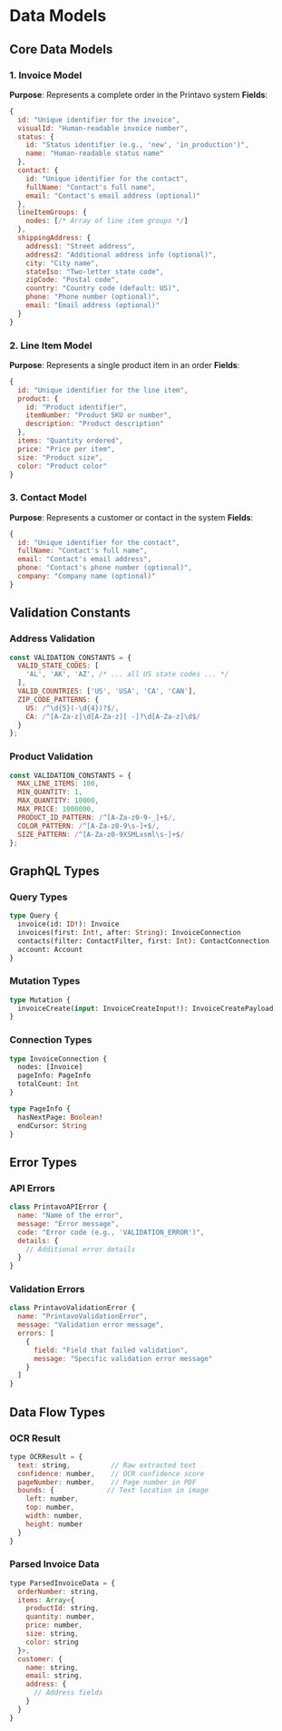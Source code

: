 # Data Models

## Core Data Models

### 1. Invoice Model
**Purpose**: Represents a complete order in the Printavo system
**Fields**:
```javascript
{
  id: "Unique identifier for the invoice",
  visualId: "Human-readable invoice number",
  status: {
    id: "Status identifier (e.g., 'new', 'in_production')",
    name: "Human-readable status name"
  },
  contact: {
    id: "Unique identifier for the contact",
    fullName: "Contact's full name",
    email: "Contact's email address (optional)"
  },
  lineItemGroups: {
    nodes: [/* Array of line item groups */]
  },
  shippingAddress: {
    address1: "Street address",
    address2: "Additional address info (optional)",
    city: "City name",
    stateIso: "Two-letter state code",
    zipCode: "Postal code",
    country: "Country code (default: US)",
    phone: "Phone number (optional)",
    email: "Email address (optional)"
  }
}
```

### 2. Line Item Model
**Purpose**: Represents a single product item in an order
**Fields**:
```javascript
{
  id: "Unique identifier for the line item",
  product: {
    id: "Product identifier",
    itemNumber: "Product SKU or number",
    description: "Product description"
  },
  items: "Quantity ordered",
  price: "Price per item",
  size: "Product size",
  color: "Product color"
}
```

### 3. Contact Model
**Purpose**: Represents a customer or contact in the system
**Fields**:
```javascript
{
  id: "Unique identifier for the contact",
  fullName: "Contact's full name",
  email: "Contact's email address",
  phone: "Contact's phone number (optional)",
  company: "Company name (optional)"
}
```

## Validation Constants

### Address Validation
```javascript
const VALIDATION_CONSTANTS = {
  VALID_STATE_CODES: [
    'AL', 'AK', 'AZ', /* ... all US state codes ... */
  ],
  VALID_COUNTRIES: ['US', 'USA', 'CA', 'CAN'],
  ZIP_CODE_PATTERNS: {
    US: /^\d{5}(-\d{4})?$/,
    CA: /^[A-Za-z]\d[A-Za-z][ -]?\d[A-Za-z]\d$/
  }
};
```

### Product Validation
```javascript
const VALIDATION_CONSTANTS = {
  MAX_LINE_ITEMS: 100,
  MIN_QUANTITY: 1,
  MAX_QUANTITY: 10000,
  MAX_PRICE: 1000000,
  PRODUCT_ID_PATTERN: /^[A-Za-z0-9-_]+$/,
  COLOR_PATTERN: /^[A-Za-z0-9\s-]+$/,
  SIZE_PATTERN: /^[A-Za-z0-9XSMLxsml\s-]+$/
};
```

## GraphQL Types

### Query Types
```graphql
type Query {
  invoice(id: ID!): Invoice
  invoices(first: Int!, after: String): InvoiceConnection
  contacts(filter: ContactFilter, first: Int): ContactConnection
  account: Account
}
```

### Mutation Types
```graphql
type Mutation {
  invoiceCreate(input: InvoiceCreateInput!): InvoiceCreatePayload
}
```

### Connection Types
```graphql
type InvoiceConnection {
  nodes: [Invoice]
  pageInfo: PageInfo
  totalCount: Int
}

type PageInfo {
  hasNextPage: Boolean!
  endCursor: String
}
```

## Error Types

### API Errors
```javascript
class PrintavoAPIError {
  name: "Name of the error",
  message: "Error message",
  code: "Error code (e.g., 'VALIDATION_ERROR')",
  details: {
    // Additional error details
  }
}
```

### Validation Errors
```javascript
class PrintavoValidationError {
  name: "PrintavoValidationError",
  message: "Validation error message",
  errors: [
    {
      field: "Field that failed validation",
      message: "Specific validation error message"
    }
  ]
}
```

## Data Flow Types

### OCR Result
```javascript
type OCRResult = {
  text: string,          // Raw extracted text
  confidence: number,    // OCR confidence score
  pageNumber: number,    // Page number in PDF
  bounds: {             // Text location in image
    left: number,
    top: number,
    width: number,
    height: number
  }
}
```

### Parsed Invoice Data
```javascript
type ParsedInvoiceData = {
  orderNumber: string,
  items: Array<{
    productId: string,
    quantity: number,
    price: number,
    size: string,
    color: string
  }>,
  customer: {
    name: string,
    email: string,
    address: {
      // Address fields
    }
  }
} 